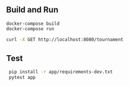 #

## Build and Run
```sh
docker-compose build
docker-compose run
```

```sh
curl -X GET http://localhost:8080/tournament
```

## Test
```sh
 pip install -r app/requirements-dev.txt
 pytest app
```

